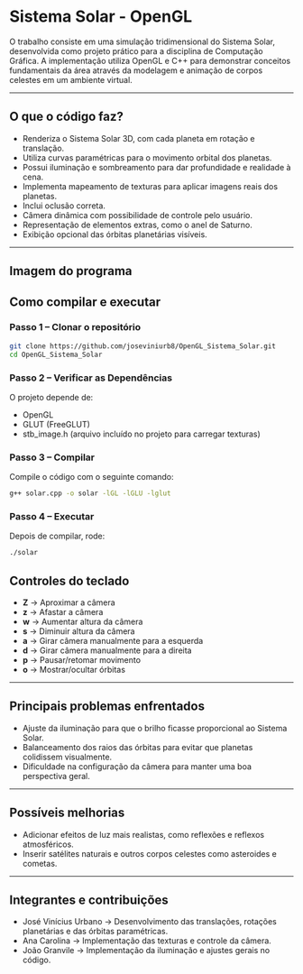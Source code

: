 # Sistema Solar - OpenGL

O trabalho consiste em uma simulação tridimensional do Sistema Solar, desenvolvida como projeto prático para a disciplina de Computação Gráfica. A implementação utiliza OpenGL e C++ para demonstrar conceitos fundamentais da área através da modelagem e animação de corpos celestes em um ambiente virtual.

---

##  O que o código faz?

- Renderiza o Sistema Solar 3D, com cada planeta em rotação e translação.  
- Utiliza curvas paramétricas para o movimento orbital dos planetas.  
- Possui iluminação e sombreamento para dar profundidade e realidade à cena.  
- Implementa mapeamento de texturas para aplicar imagens reais dos planetas.  
- Inclui oclusão correta.  
- Câmera dinâmica com possibilidade de controle pelo usuário.  
- Representação de elementos extras, como o anel de Saturno.  
- Exibição opcional das órbitas planetárias visíveis.  

---

## Imagem do programa

## Como compilar e executar

### Passo 1 – Clonar o repositório
```bash
git clone https://github.com/joseviniurb8/OpenGL_Sistema_Solar.git
cd OpenGL_Sistema_Solar
```

### Passo 2 – Verificar as Dependências
O projeto depende de:  
- OpenGL  
- GLUT (FreeGLUT)
- stb_image.h (arquivo incluído no projeto para carregar texturas)

### Passo 3 – Compilar
Compile o código com o seguinte comando:
```bash
g++ solar.cpp -o solar -lGL -lGLU -lglut
```

### Passo 4 – Executar
Depois de compilar, rode:
```bash
./solar
```

## Controles do teclado

- **Z** → Aproximar a câmera  
- **z** → Afastar a câmera  
- **w** → Aumentar altura da câmera  
- **s** → Diminuir altura da câmera  
- **a** → Girar câmera manualmente para a esquerda  
- **d** → Girar câmera manualmente para a direita  
- **p** → Pausar/retomar movimento  
- **o** → Mostrar/ocultar órbitas  

---

## Principais problemas enfrentados

- Ajuste da iluminação para que o brilho ficasse proporcional ao Sistema Solar.  
- Balanceamento dos raios das órbitas para evitar que planetas colidissem visualmente.  
- Dificuldade na configuração da câmera para manter uma boa perspectiva geral.  

---

## Possíveis melhorias

- Adicionar efeitos de luz mais realistas, como reflexões e reflexos atmosféricos.  
- Inserir satélites naturais e outros corpos celestes como asteroides e cometas.  

---

## Integrantes e contribuições

- José Vinícius Urbano → Desenvolvimento das translações, rotações planetárias e das órbitas paramétricas.  
- Ana Carolina → Implementação das texturas e controle da câmera.  
- João Granvile → Implementação da iluminação e ajustes gerais no código.
